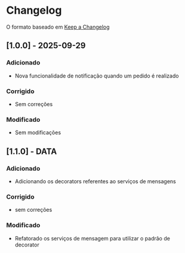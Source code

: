 # Changelog

O formato baseado em [Keep a Changelog](https://keepachangelog.com/pt-BR/1.0.0/)

## [1.0.0] - 2025-09-29
### Adicionado
- Nova funcionalidade de notificação quando um pedido é realizado

### Corrigido
- Sem correções

### Modificado
- Sem modificações

## [1.1.0] - DATA

### Adicionado
- Adicionando os decorators referentes ao serviços de mensagens
### Corrigido
- sem correções
### Modificado
- Refatorado os serviços de mensagem para utilizar o padrão de decorator
